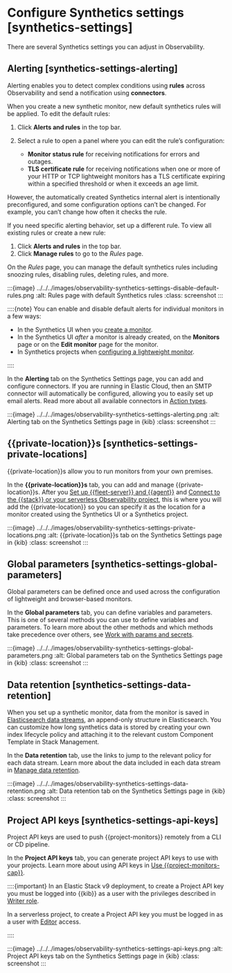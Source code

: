 # Configure Synthetics settings [synthetics-settings]

There are several Synthetics settings you can adjust in Observability.


## Alerting [synthetics-settings-alerting]

Alerting enables you to detect complex conditions using **rules** across Observability and send a notification using **connectors**.

When you create a new synthetic monitor, new default synthetics rules will be applied. To edit the default rules:

1. Click **Alerts and rules** in the top bar.
2. Select a rule to open a panel where you can edit the rule’s configuration:

    * **Monitor status rule** for receiving notifications for errors and outages.
    * **TLS certificate rule** for receiving notifications when one or more of your HTTP or TCP lightweight monitors has a TLS certificate expiring within a specified threshold or when it exceeds an age limit.


However, the automatically created Synthetics internal alert is intentionally preconfigured, and some configuration options can’t be changed. For example, you can’t change how often it checks the rule.

If you need specific alerting behavior, set up a different rule. To view all existing rules or create a new rule:

1. Click **Alerts and rules** in the top bar.
2. Click **Manage rules** to go to the *Rules* page.

On the *Rules* page, you can manage the default synthetics rules including snoozing rules, disabling rules, deleting rules, and more.

:::{image} ../../../images/observability-synthetics-settings-disable-default-rules.png
:alt: Rules page with default Synthetics rules
:class: screenshot
:::

::::{note}
You can enable and disable default alerts for individual monitors in a few ways:

* In the Synthetics UI when you [create a monitor](../../../solutions/observability/apps/create-monitors-in-synthetics-app.md).
* In the Synthetics UI *after* a monitor is already created, on the **Monitors** page or on the **Edit monitor** page for the monitor.
* In Synthetics projects when [configuring a lightweight monitor](../../../solutions/observability/apps/configure-lightweight-monitors.md).

::::


In the **Alerting** tab on the Synthetics Settings page, you can add and configure connectors. If you are running in Elastic Cloud, then an SMTP connector will automatically be configured, allowing you to easily set up email alerts. Read more about all available connectors in [Action types](../../../solutions/observability/incident-management/create-an-apm-anomaly-rule.md).

:::{image} ../../../images/observability-synthetics-settings-alerting.png
:alt: Alerting tab on the Synthetics Settings page in {kib}
:class: screenshot
:::


## {{private-location}}s [synthetics-settings-private-locations]

{{private-location}}s allow you to run monitors from your own premises.

In the **{{private-location}}s** tab, you can add and manage {{private-location}}s. After you [Set up {{fleet-server}} and {{agent}}](../../../solutions/observability/apps/monitor-resources-on-private-networks.md#synthetics-private-location-fleet-agent) and [Connect to the {{stack}} or your serverless Observability project](../../../solutions/observability/apps/monitor-resources-on-private-networks.md#synthetics-private-location-connect), this is where you will add the {{private-location}} so you can specify it as the location for a monitor created using the Synthetics UI or a Synthetics project.

:::{image} ../../../images/observability-synthetics-settings-private-locations.png
:alt: {{private-location}}s tab on the Synthetics Settings page in {kib}
:class: screenshot
:::


## Global parameters [synthetics-settings-global-parameters]

Global parameters can be defined once and used across the configuration of lightweight and browser-based monitors.

In the **Global parameters** tab, you can define variables and parameters. This is one of several methods you can use to define variables and parameters. To learn more about the other methods and which methods take precedence over others, see [Work with params and secrets](../../../solutions/observability/apps/work-with-params-secrets.md).

:::{image} ../../../images/observability-synthetics-settings-global-parameters.png
:alt: Global parameters tab on the Synthetics Settings page in {kib}
:class: screenshot
:::


## Data retention [synthetics-settings-data-retention]

When you set up a synthetic monitor, data from the monitor is saved in [Elasticsearch data streams](../../../manage-data/data-store/index-types/data-streams.md), an append-only structure in Elasticsearch. You can customize how long synthetics data is stored by creating your own index lifecycle policy and attaching it to the relevant custom Component Template in Stack Management.

In the **Data retention** tab, use the links to jump to the relevant policy for each data stream. Learn more about the data included in each data stream in [Manage data retention](../../../solutions/observability/apps/manage-data-retention.md).

:::{image} ../../../images/observability-synthetics-settings-data-retention.png
:alt: Data retention tab on the Synthetics Settings page in {kib}
:class: screenshot
:::


## Project API keys [synthetics-settings-api-keys]

Project API keys are used to push {{project-monitors}} remotely from a CLI or CD pipeline.

In the **Project API keys** tab, you can generate project API keys to use with your projects. Learn more about using API keys in [Use {{project-monitors-cap}}](../../../solutions/observability/apps/create-monitors-with-project-monitors.md).

::::{important}
In an Elastic Stack v9 deployment, to create a Project API key you must be logged into {{kib}} as a user with the privileges described in [Writer role](../../../solutions/observability/apps/writer-role.md).

In a serverless project, to create a Project API key you must be logged in as a user with [Editor](../../../solutions/observability/apps/grant-users-access-to-secured-resources.md) access.

::::


:::{image} ../../../images/observability-synthetics-settings-api-keys.png
:alt: Project API keys tab on the Synthetics Settings page in {kib}
:class: screenshot
:::